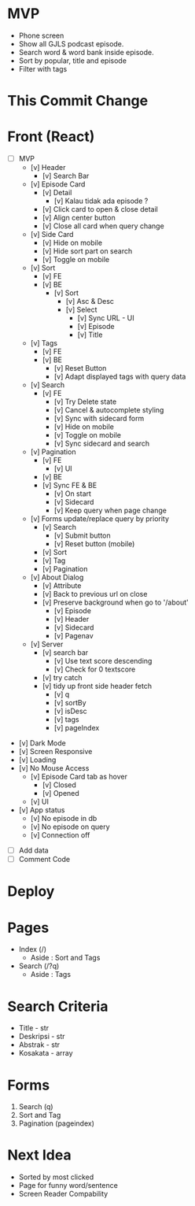 # MVP
- Phone screen
- Show all GJLS podcast episode.
- Search word & word bank inside episode.
- Sort by popular, title and episode
- Filter with tags

# This Commit Change

# Front (React)
- [ ] MVP
    - [v] Header
        - [v] Search Bar
    - [v] Episode Card
        - [v] Detail
            - [v] Kalau tidak ada episode ?
        - [v] Click card to open & close detail
        - [v] Align center button
        - [v] Close all card when query change
    - [v] Side Card
        - [v] Hide on mobile
        - [v] Hide sort part on search
        - [v] Toggle on mobile
    - [v] Sort
        - [v] FE
        - [v] BE
            - [v] Sort
                - [v] Asc & Desc
                - [v] Select
                    - [v] Sync URL - UI
                    - [v] Episode
                    - [v] Title
    - [v] Tags
        - [v] FE
        - [v] BE
            - [v] Reset Button
            - [v] Adapt displayed tags with query data
    - [v] Search
        - [v] FE
            - [v] Try Delete state
            - [v] Cancel & autocomplete styling
            - [v] Sync with sidecard form
            - [v] Hide on mobile
            - [v] Toggle on mobile
            - [v] Sync sidecard and search     
    - [v] Pagination
        - [v] FE
            - [v] UI
        - [v] BE
        - [v] Sync FE & BE
            - [v] On start
            - [v] Sidecard
            - [v] Keep query when page change
    - [v] Forms update/replace query by priority
        - [v] Search
            - [v] Submit button
            - [v] Reset button (mobile)
        - [v] Sort
        - [v] Tag
        - [v] Pagination
    - [v] About Dialog
        - [v] Attribute
        - [v] Back to previous url on close
        - [v] Preserve background when go to '/about'
            - [v] Episode
            - [v] Header
            - [v] Sidecard
            - [v] Pagenav
    - [v] Server
        - [v] search bar
            - [v] Use text score descending
            - [v] Check for 0 textscore
        - [v] try catch
        - [v] tidy up front side header fetch
            - [v] q
            - [v] sortBy
            - [v] isDesc
            - [v] tags
            - [v] pageIndex
- [v] Dark Mode
- [v] Screen Responsive
- [v] Loading
- [v] No Mouse Access
    - [v] Episode Card tab as hover
        - [v] Closed
        - [v] Opened
    - [v] UI
- [v] App status
    - [v] No episode in db
    - [v] No episode on query
    - [v] Connection off
- [ ] Add data
- [ ] Comment Code

# Deploy

# Pages
- Index (/)
    - Aside : Sort and Tags
- Search (/?q)
    - Aside : Tags

# Search Criteria
- Title - str
- Deskripsi - str
- Abstrak - str
- Kosakata - array

# Forms
1. Search (q)
2. Sort and Tag
3. Pagination (pageindex)

# Next Idea
- Sorted by most clicked
- Page for funny word/sentence
- Screen Reader Compability